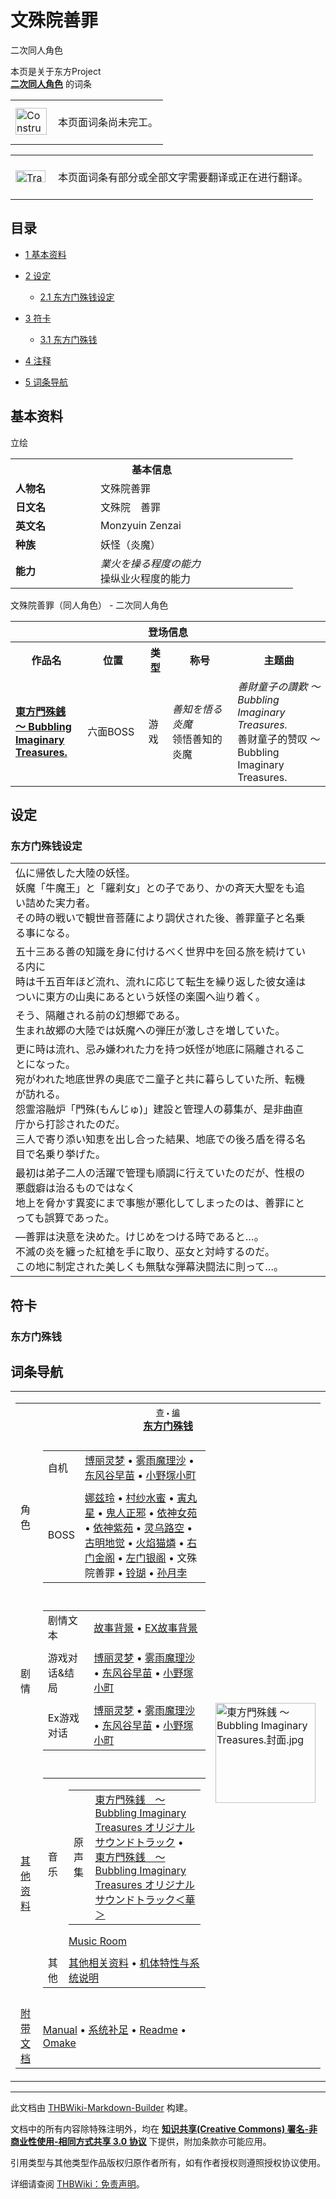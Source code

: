 # 文殊院善罪

<!-- source html: G:\repos\THBWiki-Markdown-Builder\THBWikiMarkdown\Temp\main\5\58\ns0%3A%E6%96%87%E6%AE%8A%E9%99%A2%E5%96%84%E7%BD%AA.html -->

二次同人角色

本页是关于东方Project  
 **[二次同人角色](./二次角色列表.md)** 的词条
<center>

<table>
<tbody><tr>
<td class="mbox-image"><div style="width: 52px;">
  <a href="./文件-ConstructionClock.png.md" class="image"><img alt="ConstructionClock.png" src="https://upload.thwiki.cc/thumb/f/f1/ConstructionClock.png/50px-ConstructionClock.png" decoding="async" loading="lazy" width="50" height="43" srcset="https://upload.thwiki.cc/thumb/f/f1/ConstructionClock.png/75px-ConstructionClock.png 1.5x, https://upload.thwiki.cc/thumb/f/f1/ConstructionClock.png/100px-ConstructionClock.png 2x" data-file-width="689" data-file-height="587"></a></div></td>
<td class="mbox-text" style=""><br>本页面词条尚未完工。<br><br></td>
</tr>
</tbody></table>


</center>
<center>

<table>
<tbody><tr>
<td class="mbox-image"><div style="width: 52px;">
  <a href="./文件-Translation_J_To_C-cs.png.md" class="image"><img alt="Translation J To C-cs.png" src="https://upload.thwiki.cc/thumb/3/31/Translation_J_To_C-cs.png/48px-Translation_J_To_C-cs.png" decoding="async" loading="lazy" width="48" height="19" srcset="https://upload.thwiki.cc/thumb/3/31/Translation_J_To_C-cs.png/72px-Translation_J_To_C-cs.png 1.5x, https://upload.thwiki.cc/thumb/3/31/Translation_J_To_C-cs.png/96px-Translation_J_To_C-cs.png 2x" data-file-width="480" data-file-height="189"></a></div></td>
<td class="mbox-text" style=""><br>本页面词条有部分或全部文字需要翻译或正在进行翻译。<br><br></td>
</tr>
</tbody></table>


</center>
  
  

  

## 目录

- [1 基本资料](#基本资料)
- [2 设定](#设定)

  - [2.1 东方门殊钱设定](#东方门殊钱设定)



- [3 符卡](#符卡)

  - [3.1 东方门殊钱](#东方门殊钱)



- [4 注释](#注释)
- [5 词条导航](#词条导航)




## 基本资料
[](./文件-文殊院善罪.png.md)  [](./文件-文殊院善罪.png.md)立绘

<table>
<tbody><tr>
<th colspan="2">基本信息</th>
</tr>
<tr>
<td style="width:120px"><b>人物名</b></td><td style="min-width:300px">文殊院善罪</td>
</tr><tr><td><b>日文名</b></td><td>文殊院　善罪</td></tr><tr><td><b>英文名</b></td><td>Monzyuin Zenzai</td></tr><tr><td><b>种族</b></td><td>妖怪（炎魔）</td></tr><tr><td><b>能力</b></td><td><i>業火を操る程度の能力</i><br>操纵业火程度的能力</td></tr></tbody></table>

文殊院善罪（同人角色） - 二次同人角色

<table>
<tbody><tr>
<th colspan="5">登场信息</th>
</tr><tr><th><b>作品名</b></th><th><b>位置</b></th><th><b>类型</b></th><th><b>称号</b></th><th><b>主题曲</b></th></tr><tr><td rowspan="1" style="width:120px"><b><a href="./東方門殊銭_～_Bubbling_Imaginary_Treasures..md" title="東方門殊銭 ～ Bubbling Imaginary Treasures.">東方門殊銭 ～ Bubbling Imaginary Treasures.</a></b></td><td style="width:130px">六面BOSS</td><td class="bg-color-danger-30" style="width:30px;">游戏</td><td style="width:180px"><i>善知を悟る炎魔</i><br>领悟善知的炎魔</td><td style="width:200px"><i>善財童子の讚歎 ～ Bubbling Imaginary Treasures.</i><br>善财童子的赞叹 ～ Bubbling Imaginary Treasures.</td></tr></tbody></table>


## 设定
### 东方门殊钱设定

<table><tbody><tr class="tt-content" id="东方门殊钱设定-1" data-pos="&#91;&quot;\u4e1c\u65b9\u95e8\u6b8a\u94b1\u8bbe\u5b9a&quot;,1&#93;"><td class="tt-ja" lang="ja"><div class="poem">仏に帰依した大陸の妖怪。<br>妖魔「牛魔王」と「羅刹女」との子であり、かの斉天大聖をも追い詰めた実力者。<br>その時の戦いで観世音菩薩により調伏された後、善罪童子と名乗る事になる。</div></td><td class="tt-zh" lang="zh"><div class="poem"></div></td></tr><tr class="tt-content" id="东方门殊钱设定-2" data-pos="&#91;&quot;\u4e1c\u65b9\u95e8\u6b8a\u94b1\u8bbe\u5b9a&quot;,2&#93;"><td class="tt-ja" lang="ja"><div class="poem">五十三ある善の知識を身に付けるべく世界中を回る旅を続けている内に<br>時は千五百年ほど流れ、流れに応じて転生を繰り返した彼女達は<br>ついに東方の山奥にあるという妖怪の楽園へ辿り着く。</div></td><td class="tt-zh" lang="zh"><div class="poem"></div></td></tr><tr class="tt-content" id="东方门殊钱设定-3" data-pos="&#91;&quot;\u4e1c\u65b9\u95e8\u6b8a\u94b1\u8bbe\u5b9a&quot;,3&#93;"><td class="tt-ja" lang="ja"><div class="poem">そう、隔離される前の幻想郷である。<br>生まれ故郷の大陸では妖魔への弾圧が激しさを増していた。</div></td><td class="tt-zh" lang="zh"><div class="poem"></div></td></tr><tr class="tt-content" id="东方门殊钱设定-4" data-pos="&#91;&quot;\u4e1c\u65b9\u95e8\u6b8a\u94b1\u8bbe\u5b9a&quot;,4&#93;"><td class="tt-ja" lang="ja"><div class="poem">更に時は流れ、忌み嫌われた力を持つ妖怪が地底に隔離されることになった。<br>宛がわれた地底世界の奥底で二童子と共に暮らしていた所、転機が訪れる。<br>怨霊溶融炉「門殊(もんじゅ)」建設と管理人の募集が、是非曲直庁から打診されたのだ。<br>三人で寄り添い知恵を出し合った結果、地底での後ろ盾を得る名目で名乗り挙げた。</div></td><td class="tt-zh" lang="zh"><div class="poem"></div></td></tr><tr class="tt-content" id="东方门殊钱设定-5" data-pos="&#91;&quot;\u4e1c\u65b9\u95e8\u6b8a\u94b1\u8bbe\u5b9a&quot;,5&#93;"><td class="tt-ja" lang="ja"><div class="poem">最初は弟子二人の活躍で管理も順調に行えていたのだが、性根の悪戯癖は治るものではなく<br>地上を脅かす異変にまで事態が悪化してしまったのは、善罪にとっても誤算であった。</div></td><td class="tt-zh" lang="zh"><div class="poem"></div></td></tr><tr class="tt-content" id="东方门殊钱设定-6" data-pos="&#91;&quot;\u4e1c\u65b9\u95e8\u6b8a\u94b1\u8bbe\u5b9a&quot;,6&#93;"><td class="tt-ja" lang="ja"><div class="poem">―善罪は決意を決めた。けじめをつける時であると…。<br>不滅の炎を纏った紅槍を手に取り、巫女と対峙するのだ。<br>この地に制定された美しくも無駄な弾幕決闘法に則って…。</div></td><td class="tt-zh" lang="zh"><div class="poem"></div></td></tr></tbody></table>


## 符卡
### 东方门殊钱

## 词条导航
  
  

<table><tbody><tr><td><table cellspacing="0" class="nowraplinks mw-collapsible mw-collapsed" style="width:100%;;;"><tbody><tr><th style=";" colspan="3" class="navbox-title"><div class="navbar"><div class="noprint plainlinksneverexpand" style="background-color:transparent; padding:0; font-weight:normal; font-size:80%; white-space:nowrap;"><a href="./東方門殊銭_～_Bubbling_Imaginary_Treasures.-导航.md" title="東方門殊銭 ～ Bubbling Imaginary Treasures./导航"><span style=";;border:none;" title="查看这个模板">查</span></a>&#160;<span style="font-size:80%;">•</span>&#160;<a href="/index.php?title=%E6%9D%B1%E6%96%B9%E9%96%80%E6%AE%8A%E9%8A%AD_%EF%BD%9E_Bubbling_Imaginary_Treasures./%E5%AF%BC%E8%88%AA&amp;action=edit"><span style=";;border:none;" title="您可以编辑这个模板。请在储存变更之前先预览">编</span></a></div></div><span><a href="./東方門殊銭_～_Bubbling_Imaginary_Treasures..md" title="東方門殊銭 ～ Bubbling Imaginary Treasures.">东方门殊钱</a></span></th></tr><tr><td></td></tr><tr><td class="navbox-group" style=";;">角色</td><td style=";;" class="navbox-list navbox-odd"><div></div><table cellspacing="0" class="nowraplinks navbox-subgroup" style="width:100%;;;;"><tbody><tr><td class="navbox-group" style=";;"><div>自机</div></td><td style=";;" class="navbox-list navbox-odd"><div><a href="./博丽灵梦.md" title="博丽灵梦">博丽灵梦</a> &#8226; <a href="./雾雨魔理沙.md" title="雾雨魔理沙">雾雨魔理沙</a> &#8226; <a href="./东风谷早苗.md" title="东风谷早苗">东风谷早苗</a> &#8226; <a href="./小野塚小町.md" title="小野塚小町">小野塚小町</a></div></td></tr><tr><td></td></tr><tr><td class="navbox-group" style=";;"><div>BOSS</div></td><td style=";;" class="navbox-list navbox-even"><div><a href="./娜兹玲.md" title="娜兹玲">娜兹玲</a> &#8226; <a href="./村纱水蜜.md" title="村纱水蜜">村纱水蜜</a> &#8226; <a href="./寅丸星.md" title="寅丸星">寅丸星</a> &#8226; <a href="./鬼人正邪.md" title="鬼人正邪">鬼人正邪</a> &#8226; <a href="./依神女苑.md" title="依神女苑">依神女苑</a> &#8226; <a href="./依神紫苑.md" title="依神紫苑">依神紫苑</a> &#8226; <a href="./灵乌路空.md" title="灵乌路空">灵乌路空</a> &#8226; <a href="./古明地觉.md" title="古明地觉">古明地觉</a>   &#8226; <a href="./火焰猫燐.md" title="火焰猫燐">火焰猫燐</a> &#8226; <a href="./右门金阁.md" title="右门金阁">右门金阁</a> &#8226; <a href="./左门银阁.md" title="左门银阁">左门银阁</a> &#8226; <a class="mw-selflink selflink">文殊院善罪</a> &#8226; <a href="./铃瑚.md" title="铃瑚">铃瑚</a> &#8226; <a href="./孙月孛.md" title="孙月孛">孙月孛</a></div></td></tr></tbody></table><div></div></td><td class="navbox-image" style="" rowspan="7"><a href="./文件-東方門殊銭_～_Bubbling_Imaginary_Treasures.封面.jpg.md" class="image"><img alt="東方門殊銭 ～ Bubbling Imaginary Treasures.封面.jpg" src="https://upload.thwiki.cc/thumb/3/3d/%E6%9D%B1%E6%96%B9%E9%96%80%E6%AE%8A%E9%8A%AD_%EF%BD%9E_Bubbling_Imaginary_Treasures.%E5%B0%81%E9%9D%A2.jpg/160px-%E6%9D%B1%E6%96%B9%E9%96%80%E6%AE%8A%E9%8A%AD_%EF%BD%9E_Bubbling_Imaginary_Treasures.%E5%B0%81%E9%9D%A2.jpg" decoding="async" loading="lazy" width="160" height="160" srcset="https://upload.thwiki.cc/thumb/3/3d/%E6%9D%B1%E6%96%B9%E9%96%80%E6%AE%8A%E9%8A%AD_%EF%BD%9E_Bubbling_Imaginary_Treasures.%E5%B0%81%E9%9D%A2.jpg/240px-%E6%9D%B1%E6%96%B9%E9%96%80%E6%AE%8A%E9%8A%AD_%EF%BD%9E_Bubbling_Imaginary_Treasures.%E5%B0%81%E9%9D%A2.jpg 1.5x, https://upload.thwiki.cc/thumb/3/3d/%E6%9D%B1%E6%96%B9%E9%96%80%E6%AE%8A%E9%8A%AD_%EF%BD%9E_Bubbling_Imaginary_Treasures.%E5%B0%81%E9%9D%A2.jpg/320px-%E6%9D%B1%E6%96%B9%E9%96%80%E6%AE%8A%E9%8A%AD_%EF%BD%9E_Bubbling_Imaginary_Treasures.%E5%B0%81%E9%9D%A2.jpg 2x" data-file-width="512" data-file-height="512"></a></td></tr><tr><td></td></tr><tr><td class="navbox-group" style=";;">剧情</td><td style=";;" class="navbox-list navbox-even"><div></div><table cellspacing="0" class="nowraplinks navbox-subgroup" style="width:100%;;;;"><tbody><tr><td class="navbox-group" style=";;"><div>剧情文本</div></td><td style=";;" class="navbox-list navbox-odd"><div><a href="/index.php?title=%E6%9D%B1%E6%96%B9%E9%96%80%E6%AE%8A%E9%8A%AD_%EF%BD%9E_Bubbling_Imaginary_Treasures./%E6%95%85%E4%BA%8B%E8%83%8C%E6%99%AF&amp;action=edit&amp;redlink=1" class="new" title="東方門殊銭 ～ Bubbling Imaginary Treasures./故事背景（页面不存在）">故事背景</a> &#8226; <a href="/index.php?title=%E6%9D%B1%E6%96%B9%E9%96%80%E6%AE%8A%E9%8A%AD_%EF%BD%9E_Bubbling_Imaginary_Treasures./ExStory&amp;action=edit&amp;redlink=1" class="new" title="東方門殊銭 ～ Bubbling Imaginary Treasures./ExStory（页面不存在）">EX故事背景</a></div></td></tr><tr><td></td></tr><tr><td class="navbox-group" style=";;"><div>游戏对话&amp;结局</div></td><td style=";;" class="navbox-list navbox-even"><div><a href="/index.php?title=%E6%B8%B8%E6%88%8F%E5%AF%B9%E8%AF%9D:%E6%9D%B1%E6%96%B9%E9%96%80%E6%AE%8A%E9%8A%AD_%EF%BD%9E_Bubbling_Imaginary_Treasures./%E5%8D%9A%E4%B8%BD%E7%81%B5%E6%A2%A6&amp;action=edit&amp;redlink=1" class="new" title="游戏对话:東方門殊銭 ～ Bubbling Imaginary Treasures./博丽灵梦（页面不存在）">博丽灵梦</a> &#8226; <a href="/index.php?title=%E6%B8%B8%E6%88%8F%E5%AF%B9%E8%AF%9D:%E6%9D%B1%E6%96%B9%E9%96%80%E6%AE%8A%E9%8A%AD_%EF%BD%9E_Bubbling_Imaginary_Treasures./%E9%9B%BE%E9%9B%A8%E9%AD%94%E7%90%86%E6%B2%99&amp;action=edit&amp;redlink=1" class="new" title="游戏对话:東方門殊銭 ～ Bubbling Imaginary Treasures./雾雨魔理沙（页面不存在）">雾雨魔理沙</a> &#8226; <a href="/index.php?title=%E6%B8%B8%E6%88%8F%E5%AF%B9%E8%AF%9D:%E6%9D%B1%E6%96%B9%E9%96%80%E6%AE%8A%E9%8A%AD_%EF%BD%9E_Bubbling_Imaginary_Treasures./%E4%B8%9C%E9%A3%8E%E8%B0%B7%E6%97%A9%E8%8B%97&amp;action=edit&amp;redlink=1" class="new" title="游戏对话:東方門殊銭 ～ Bubbling Imaginary Treasures./东风谷早苗（页面不存在）">东风谷早苗</a> &#8226; <a href="/index.php?title=%E6%B8%B8%E6%88%8F%E5%AF%B9%E8%AF%9D:%E6%9D%B1%E6%96%B9%E9%96%80%E6%AE%8A%E9%8A%AD_%EF%BD%9E_Bubbling_Imaginary_Treasures./%E5%B0%8F%E9%87%8E%E5%A1%9A%E5%B0%8F%E7%94%BA&amp;action=edit&amp;redlink=1" class="new" title="游戏对话:東方門殊銭 ～ Bubbling Imaginary Treasures./小野塚小町（页面不存在）">小野塚小町</a></div></td></tr><tr><td></td></tr><tr><td class="navbox-group" style=";;"><div>Ex游戏对话</div></td><td style=";;" class="navbox-list navbox-odd"><div><a href="/index.php?title=%E6%B8%B8%E6%88%8F%E5%AF%B9%E8%AF%9D:%E6%9D%B1%E6%96%B9%E9%96%80%E6%AE%8A%E9%8A%AD_%EF%BD%9E_Bubbling_Imaginary_Treasures./%E5%8D%9A%E4%B8%BD%E7%81%B5%E6%A2%A6_ExStory&amp;action=edit&amp;redlink=1" class="new" title="游戏对话:東方門殊銭 ～ Bubbling Imaginary Treasures./博丽灵梦 ExStory（页面不存在）">博丽灵梦</a> &#8226; <a href="/index.php?title=%E6%B8%B8%E6%88%8F%E5%AF%B9%E8%AF%9D:%E6%9D%B1%E6%96%B9%E9%96%80%E6%AE%8A%E9%8A%AD_%EF%BD%9E_Bubbling_Imaginary_Treasures./%E9%9B%BE%E9%9B%A8%E9%AD%94%E7%90%86%E6%B2%99_ExStory&amp;action=edit&amp;redlink=1" class="new" title="游戏对话:東方門殊銭 ～ Bubbling Imaginary Treasures./雾雨魔理沙 ExStory（页面不存在）">雾雨魔理沙</a> &#8226; <a href="/index.php?title=%E6%B8%B8%E6%88%8F%E5%AF%B9%E8%AF%9D:%E6%9D%B1%E6%96%B9%E9%96%80%E6%AE%8A%E9%8A%AD_%EF%BD%9E_Bubbling_Imaginary_Treasures./%E4%B8%9C%E9%A3%8E%E8%B0%B7%E6%97%A9%E8%8B%97_ExStory&amp;action=edit&amp;redlink=1" class="new" title="游戏对话:東方門殊銭 ～ Bubbling Imaginary Treasures./东风谷早苗 ExStory（页面不存在）">东风谷早苗</a> &#8226; <a href="/index.php?title=%E6%B8%B8%E6%88%8F%E5%AF%B9%E8%AF%9D:%E6%9D%B1%E6%96%B9%E9%96%80%E6%AE%8A%E9%8A%AD_%EF%BD%9E_Bubbling_Imaginary_Treasures./%E5%B0%8F%E9%87%8E%E5%A1%9A%E5%B0%8F%E7%94%BA_ExStory&amp;action=edit&amp;redlink=1" class="new" title="游戏对话:東方門殊銭 ～ Bubbling Imaginary Treasures./小野塚小町 ExStory（页面不存在）">小野塚小町</a></div></td></tr></tbody></table><div></div></td></tr><tr><td></td></tr><tr><td class="navbox-group" style=";;"><a href="/%E6%9D%B1%E6%96%B9%E9%96%80%E6%AE%8A%E9%8A%AD_%EF%BD%9E_Bubbling_Imaginary_Treasures.#其他资料" title="東方門殊銭 ～ Bubbling Imaginary Treasures.">其他资料</a></td><td style=";;" class="navbox-list navbox-odd"><div></div><table cellspacing="0" class="nowraplinks navbox-subgroup" style="width:100%;;;;"><tbody><tr><td class="navbox-group" style=";;"><div>音乐</div></td><td style=";;" class="navbox-list navbox-odd"><div></div><table cellspacing="0" class="nowraplinks navbox-subgroup" style="width:100%;;;;"><tbody><tr><td class="navbox-group" style=";;"><div>原声集</div></td><td style=";;" class="navbox-list navbox-odd"><div><a href="./東方門殊銭_～_Bubbling_Imaginary_Treasures_オリジナルサウンドトラック.md" title="東方門殊銭 ～ Bubbling Imaginary Treasures オリジナルサウンドトラック">東方門殊銭　～ Bubbling Imaginary Treasures オリジナルサウンドトラック</a> &#8226; <a href="./東方門殊銭_～_Bubbling_Imaginary_Treasures_オリジナルサウンドトラック＜華＞.md" title="東方門殊銭 ～ Bubbling Imaginary Treasures オリジナルサウンドトラック＜華＞">東方門殊銭　～ Bubbling Imaginary Treasures オリジナルサウンドトラック＜華＞</a></div></td></tr></tbody></table><div> <a href="/index.php?title=%E6%9D%B1%E6%96%B9%E9%96%80%E6%AE%8A%E9%8A%AD_%EF%BD%9E_Bubbling_Imaginary_Treasures./Music&amp;action=edit&amp;redlink=1" class="new" title="東方門殊銭 ～ Bubbling Imaginary Treasures./Music（页面不存在）">Music Room</a></div></td></tr><tr><td></td></tr><tr><td class="navbox-group" style=";;"><div>其他</div></td><td style=";;" class="navbox-list navbox-even"><div><a href="/index.php?title=%E6%9D%B1%E6%96%B9%E9%96%80%E6%AE%8A%E9%8A%AD_%EF%BD%9E_Bubbling_Imaginary_Treasures./%E5%85%B6%E4%BB%96&amp;action=edit&amp;redlink=1" class="new" title="東方門殊銭 ～ Bubbling Imaginary Treasures./其他（页面不存在）">其他相关资料</a> &#8226; <a href="/index.php?title=%E6%9D%B1%E6%96%B9%E9%96%80%E6%AE%8A%E9%8A%AD_%EF%BD%9E_Bubbling_Imaginary_Treasures./%E7%B3%BB%E7%BB%9F&amp;action=edit&amp;redlink=1" class="new" title="東方門殊銭 ～ Bubbling Imaginary Treasures./系统（页面不存在）">机体特性与系统说明</a></div></td></tr></tbody></table><div></div></td></tr><tr><td></td></tr><tr><td class="navbox-group" style=";;"><a href="/%E6%9D%B1%E6%96%B9%E9%96%80%E6%AE%8A%E9%8A%AD_%EF%BD%9E_Bubbling_Imaginary_Treasures.#附带文档" title="東方門殊銭 ～ Bubbling Imaginary Treasures.">附带文档</a></td><td style=";;" class="navbox-list navbox-even"><div><a href="/index.php?title=%E9%99%84%E5%B8%A6%E6%96%87%E6%A1%A3:%E6%9D%B1%E6%96%B9%E9%96%80%E6%AE%8A%E9%8A%AD_%EF%BD%9E_Bubbling_Imaginary_Treasures./%E6%B8%B8%E6%88%8F%E5%86%85Manual&amp;action=edit&amp;redlink=1" class="new" title="附带文档:東方門殊銭 ～ Bubbling Imaginary Treasures./游戏内Manual（页面不存在）">Manual</a> &#8226; <a href="/index.php?title=%E9%99%84%E5%B8%A6%E6%96%87%E6%A1%A3:%E6%9D%B1%E6%96%B9%E9%96%80%E6%AE%8A%E9%8A%AD_%EF%BD%9E_Bubbling_Imaginary_Treasures./%E7%B3%BB%E7%BB%9F%E8%A1%A5%E8%B6%B3&amp;action=edit&amp;redlink=1" class="new" title="附带文档:東方門殊銭 ～ Bubbling Imaginary Treasures./系统补足（页面不存在）">系统补足</a> &#8226; <a href="/index.php?title=%E9%99%84%E5%B8%A6%E6%96%87%E6%A1%A3:%E6%9D%B1%E6%96%B9%E9%96%80%E6%AE%8A%E9%8A%AD_%EF%BD%9E_Bubbling_Imaginary_Treasures./Readme&amp;action=edit&amp;redlink=1" class="new" title="附带文档:東方門殊銭 ～ Bubbling Imaginary Treasures./Readme（页面不存在）">Readme</a> &#8226; <a href="/index.php?title=%E9%99%84%E5%B8%A6%E6%96%87%E6%A1%A3:%E6%9D%B1%E6%96%B9%E9%96%80%E6%AE%8A%E9%8A%AD_%EF%BD%9E_Bubbling_Imaginary_Treasures./Omake&amp;action=edit&amp;redlink=1" class="new" title="附带文档:東方門殊銭 ～ Bubbling Imaginary Treasures./Omake（页面不存在）">Omake</a></div></td></tr></tbody></table></td></tr></tbody></table>


  
  

  





---

此文档由 [THBWiki-Markdown-Builder](https://github.com/Delsin-Yu/THBWiki-Markdown-Builder) 构建。

文档中的所有内容除特殊注明外，均在 [**知识共享(Creative Commons) 署名-非商业性使用-相同方式共享 3.0 协议**](https://creativecommons.org/licenses/by-sa/3.0/deed.zh-hans) 下提供，附加条款亦可能应用。

引用类型与其他类型作品版权归原作者所有，如有作者授权则遵照授权协议使用。

详细请查阅 [THBWiki：免责声明](https://thbwiki.cc/THBWiki:%E5%85%8D%E8%B4%A3%E5%A3%B0%E6%98%8E)。

